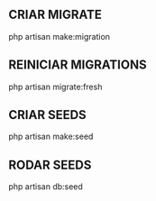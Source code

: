 ## CRIAR MIGRATE
php artisan make:migration <nome-do-arquivo>
## REINICIAR MIGRATIONS
php artisan migrate:fresh

## CRIAR SEEDS
php artisan make:seed <nome-do-arquivo>                  
## RODAR SEEDS
php artisan db:seed

